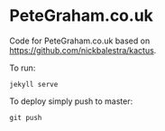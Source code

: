 # PeteGraham.co.uk

Code for PeteGraham.co.uk based on https://github.com/nickbalestra/kactus.

To run:
```
jekyll serve
```

To deploy simply push to master:
```
git push
```
